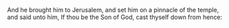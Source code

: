 And he brought him to Jerusalem, and set him on a pinnacle of the temple, and said unto him, If thou be the Son of God, cast thyself down from hence:
